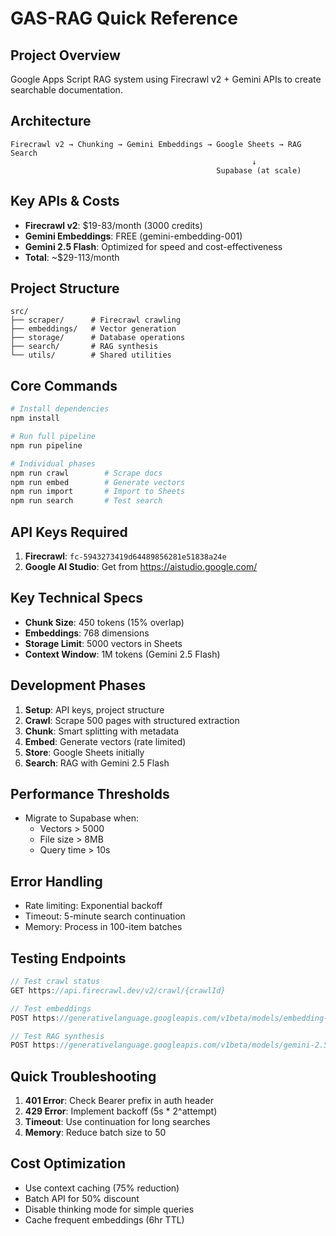 # GAS-RAG Quick Reference

## Project Overview
Google Apps Script RAG system using Firecrawl v2 + Gemini APIs to create searchable documentation.

## Architecture
```
Firecrawl v2 → Chunking → Gemini Embeddings → Google Sheets → RAG Search
                                                      ↓
                                              Supabase (at scale)
```

## Key APIs & Costs
- **Firecrawl v2**: $19-83/month (3000 credits)
- **Gemini Embeddings**: FREE (gemini-embedding-001)
- **Gemini 2.5 Flash**: Optimized for speed and cost-effectiveness
- **Total**: ~$29-113/month

## Project Structure
```
src/
├── scraper/      # Firecrawl crawling
├── embeddings/   # Vector generation
├── storage/      # Database operations
├── search/       # RAG synthesis
└── utils/        # Shared utilities
```

## Core Commands
```bash
# Install dependencies
npm install

# Run full pipeline
npm run pipeline

# Individual phases
npm run crawl        # Scrape docs
npm run embed        # Generate vectors
npm run import       # Import to Sheets
npm run search       # Test search
```

## API Keys Required
1. **Firecrawl**: `fc-5943273419d64489856281e51838a24e`
2. **Google AI Studio**: Get from https://aistudio.google.com/

## Key Technical Specs
- **Chunk Size**: 450 tokens (15% overlap)
- **Embeddings**: 768 dimensions
- **Storage Limit**: 5000 vectors in Sheets
- **Context Window**: 1M tokens (Gemini 2.5 Flash)

## Development Phases
1. **Setup**: API keys, project structure
2. **Crawl**: Scrape 500 pages with structured extraction
3. **Chunk**: Smart splitting with metadata
4. **Embed**: Generate vectors (rate limited)
5. **Store**: Google Sheets initially
6. **Search**: RAG with Gemini 2.5 Flash

## Performance Thresholds
- Migrate to Supabase when:
  - Vectors > 5000
  - File size > 8MB
  - Query time > 10s

## Error Handling
- Rate limiting: Exponential backoff
- Timeout: 5-minute search continuation
- Memory: Process in 100-item batches

## Testing Endpoints
```javascript
// Test crawl status
GET https://api.firecrawl.dev/v2/crawl/{crawlId}

// Test embeddings
POST https://generativelanguage.googleapis.com/v1beta/models/embedding-001:embedContent

// Test RAG synthesis
POST https://generativelanguage.googleapis.com/v1beta/models/gemini-2.5-flash-preview-09-2025:generateContent
```

## Quick Troubleshooting
1. **401 Error**: Check Bearer prefix in auth header
2. **429 Error**: Implement backoff (5s * 2^attempt)
3. **Timeout**: Use continuation for long searches
4. **Memory**: Reduce batch size to 50

## Cost Optimization
- Use context caching (75% reduction)
- Batch API for 50% discount
- Disable thinking mode for simple queries
- Cache frequent embeddings (6hr TTL)